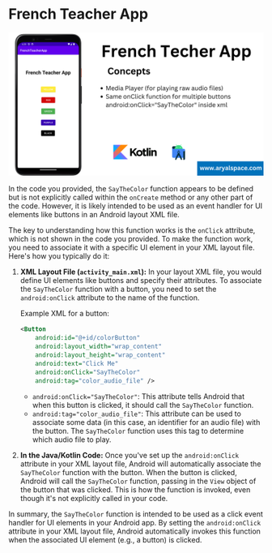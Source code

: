 # French Teacher App

!["French Teacher App Cover"](screenshots/cover.png)


In the code you provided, the `SayTheColor` function appears to be defined but is not explicitly called within the `onCreate` method or any other part of the code. However, it is likely intended to be used as an event handler for UI elements like buttons in an Android layout XML file.

The key to understanding how this function works is the `onClick` attribute, which is not shown in the code you provided. To make the function work, you need to associate it with a specific UI element in your XML layout file. Here's how you typically do it:

1. **XML Layout File (`activity_main.xml`):** In your layout XML file, you would define UI elements like buttons and specify their attributes. To associate the `SayTheColor` function with a button, you need to set the `android:onClick` attribute to the name of the function.

   Example XML for a button:

   ```xml
   <Button
       android:id="@+id/colorButton"
       android:layout_width="wrap_content"
       android:layout_height="wrap_content"
       android:text="Click Me"
       android:onClick="SayTheColor"
       android:tag="color_audio_file" />
   ```

    - `android:onClick="SayTheColor"`: This attribute tells Android that when this button is clicked, it should call the `SayTheColor` function.
    - `android:tag="color_audio_file"`: This attribute can be used to associate some data (in this case, an identifier for an audio file) with the button. The `SayTheColor` function uses this tag to determine which audio file to play.

2. **In the Java/Kotlin Code:** Once you've set up the `android:onClick` attribute in your XML layout file, Android will automatically associate the `SayTheColor` function with the button. When the button is clicked, Android will call the `SayTheColor` function, passing in the `View` object of the button that was clicked. This is how the function is invoked, even though it's not explicitly called in your code.

In summary, the `SayTheColor` function is intended to be used as a click event handler for UI elements in your Android app. By setting the `android:onClick` attribute in your XML layout file, Android automatically invokes this function when the associated UI element (e.g., a button) is clicked.